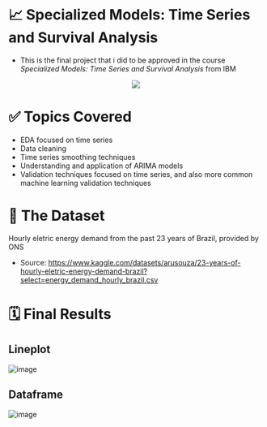 # 📈 Specialized Models: Time Series and Survival Analysis

- This is the final project that i did to be approved in the course _Specialized Models: Time Series and Survival Analysis_ from IBM
<p align="center">
<img src="http://img.shields.io/static/v1?label=STATUS&message=Aprovado&color=GREEN&style=for-the-badge"/>
</p>

# ✅ Topics Covered
- EDA focused on time series
- Data cleaning
- Time series smoothing techniques
- Understanding and application of ARIMA models
- Validation techniques focused on time series, and also more common machine learning validation techniques

# 🎲 The Dataset

Hourly eletric energy demand from the past 23 years of Brazil, provided by ONS

- Source: https://www.kaggle.com/datasets/arusouza/23-years-of-hourly-eletric-energy-demand-brazil?select=energy_demand_hourly_brazil.csv

# 🗓️ Final Results
## Lineplot
![image](https://user-images.githubusercontent.com/110268371/223233058-52933baf-4083-483c-a998-2443c46bc0c8.png)

## Dataframe
![image](https://user-images.githubusercontent.com/110268371/223233188-b07d1d70-cca1-4add-aaa4-8675f870ba09.png)


